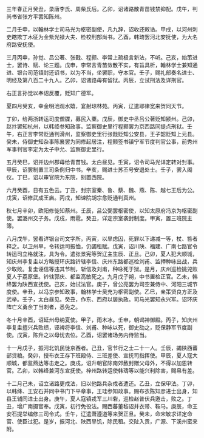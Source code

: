三年春正月癸丑，录唐李氏、周柴氏后。乙卯，诏诸路散青苗钱禁抑配。戊午，判尚书省张方平罢知陈州。

二月壬申，以翰林学士司马光为枢密副使，凡九辞，诏收还敕诰。甲戌，以河州刺史瞎欺丁木征为金紫光禄大夫、检校刑部尚书。乙酉，韩琦罢河北安抚使，为大名府路安抚使。

三月丙申，孙觉、吕公著、张戬、程颢、李常上疏极言新法，不听。己亥，始策进士，罢诗、赋、论三题。戊申，李常言青苗敛散不实，有旨具析，翰林学士兼知通进、银台司范镇封还诏书，以为不当，坐罢职，守本官。壬子，赐礼部奏名进士、明经及第八百二十九人。乙卯，诏诸路毋有留狱。丙辰，立试刑法及详刑官。

右正言孙觉以奉诏反覆，贬知广德军。

夏四月癸亥，幸金明池观水嬉，宴射琼林苑。丙寅，辽遣耶律宽来贺同天节。

丁卯，给两浙转运司度僧牒，募民入粟。戊辰，御史中丞吕公著贬知颍州。己卯，赵抃罢知杭州，以韩绛参知政事。监察御史里行程颢罢为京西路同提点刑狱。壬午，右正言李常贬通判滑州，监察御史里行张戬贬知公安县，王子韶贬知上元县。癸未，侍御史知杂事陈襄罢为同修起居注，程颢签书镇宁军节度判官公事，前秀州军事判官李定为太子中允、监察御史里行。

五月癸巳，诏并边州郡毋给青苗钱。太白昼见。壬寅，诏令司马光详定转对封事。甲辰，诏罢制置三司条例归中书。辛亥，赐进士苏丕号安退处士。壬子，罢入阁仪。丁巳，诏以审官院为东院，别置西院。

六月癸酉，日有五色云。丁丑，封宗室秦、鲁、蔡、魏、燕、陈、越七王后为公。戊寅，诏修武成王庙。丙戌，知谏院胡宗愈贬通判真州。

秋七月辛卯，欧阳修徙知蔡州。壬辰，吕公弼罢枢密使，以知太原府冯京为枢密副使。罢潞州交子务。戊戌，雨雹。癸丑，详定宗室袭封制度。甲寅，置三班院主簿。

八月戊午，罢看详银台司文字所。丙寅，以旱虑囚，死罪以下递减一等，杖、笞者释之。以卫州旱，令转运司振恤，仍蠲租赋。戊寅，诏川陕、福建、广南七路官令转运司立格就注，具为令。遣张景宪等贺辽主生辰、正旦。己卯，夏人犯大顺城，知庆州李复圭以方略授环庆路钤辖李信、庆州东路都巡检刘甫、监押种咏出战，兵少取败。复圭诬信等违其节制，斩信及刘甫，种咏死于狱。是月，庆州巡检姚兕败夏人于荔原堡。钤辖郭庆、都监高敏死之。九月戊子朔，中书置检正官。乙未，韩绛罢为陕西宣抚使。己亥，始试法官。庚子，曾公亮罢为司空兼侍中、河阳三城节度使。辛丑，以冯京参知政事，翰林学士吴充为枢密副使。乙巳，亲策贤良方正及武举。壬子，太白昼见。癸丑，作东、西府以居执政。司马光罢知永兴军。诏环庆阵亡义勇余丁当刺者，悉免之。

冬十月辛酉，诏延州毋纳夏使。甲子，雨木冰。壬申，朝谒神御殿。丙子，知庆州李复圭擅兴兵败绩，诬裨将李信、刘甫、种咏以死，御史劾之，贬保静军节度副使。戊寅，陈升之以母忧去位。乙酉，诏罢诸场务内侍监当。

十一月戊子，振河北饥民徙京西者。己丑，官节行之士二十一人。壬辰，蠲陕西蕃部贷粮。癸卯，授布衣王存下班殿侍、三班差使、宣抚司指挥使。甲辰，夏人寇大顺城，都监燕达等击走之。庚戌，诏升朝官除南郊赦封赠父母外，不得以加恩转官。乙卯，以韩绛兼河东宣抚使。梓州路转运使韩璹等以能兴利除害，赐帛有差。

十二月己未，诏立诸路更戍法，旧以他路兵杂戍者遣还。乙丑，立保甲法。丁卯，以韩绛、王安石并同中书门下平章事，王珪参知政事。赐布衣陈知彦进士出身，知县王辅同进士出身。庚午，夏人寇镇戎军三川砦，巡检赵普伏兵邀击，败之。丁丑，增广南摄官奉。戊寅，初行免役法。赐西蕃董毡诏并衣带、鞍马。庚辰，命王安石提举编修三司令式。壬午，辽遣萧遵道等来贺正旦。癸未，命宋敏求详定命官、使臣过犯。是岁，振河北、陕西旱饥，除民租。交阯入贡，广源、下溪州蛮来附。